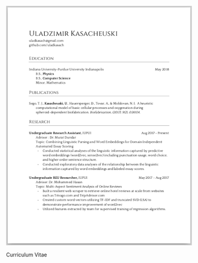 [![pdf_preview][CV_Preview]][Curriculum Vitae]

Curriculum Vitae

[CV_Preview]: /_material/previews/CV_Preview.png "Curriculum Vitae"
[Curriculum Vitae]: /_material/papers/CV_UladKasach.pdf
